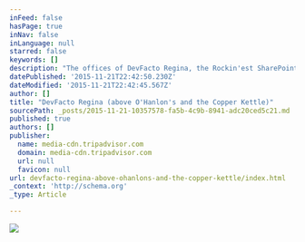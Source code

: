 ```yaml
---
inFeed: false
hasPage: true
inNav: false
inLanguage: null
starred: false
keywords: []
description: "The offices of DevFacto Regina, the Rockin'est SharePoint, O365, Cloud and Mobile Experts on the planet!"
datePublished: '2015-11-21T22:42:50.230Z'
dateModified: '2015-11-21T22:42:45.567Z'
author: []
title: "DevFacto Regina (above O'Hanlon's and the Copper Kettle)"
sourcePath: _posts/2015-11-21-10357578-fa5b-4c9b-8941-adc20ced5c21.md
published: true
authors: []
publisher:
  name: media-cdn.tripadvisor.com
  domain: media-cdn.tripadvisor.com
  url: null
  favicon: null
url: devfacto-regina-above-ohanlons-and-the-copper-kettle/index.html
_context: 'http://schema.org'
_type: Article

---
```

![](http://media-cdn.tripadvisor.com/media/photo-s/03/2f/01/3b/o-hanlon-s-pub.jpg)